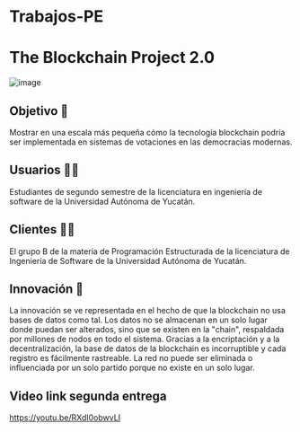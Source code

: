# Trabajos-PE
# The Blockchain Project 2.0

![image](https://user-images.githubusercontent.com/91033892/158305255-1f5c602c-6163-4e95-873c-bcfe35b6c151.png)

## Objetivo 🎯
Mostrar en una escala más pequeña cómo la tecnología blockchain podría ser implementada en sistemas de votaciones en las democracias modernas.

## Usuarios 👨‍💻
Estudiantes de segundo semestre de la licenciatura en ingeniería de software de la Universidad Autónoma de Yucatán.

## Clientes 👨‍💼
El grupo B de la materia de Programación Estructurada de la licenciatura de Ingeniería de Software de la Universidad Autónoma de Yucatán.

## Innovación 📝
La innovación se ve representada en el hecho de que la blockchain no usa bases de datos como tal. Los datos no se almacenan en un solo lugar donde puedan ser alterados,
sino que se existen en la "chain", respaldada por millones de nodos en todo el sistema. Gracias a la encriptación y a la decentralización, la base de datos de la blockchain es incorruptible y cada registro es fácilmente rastreable. La red no puede ser eliminada o influenciada por un solo partido porque no existe en un solo lugar.

## Video link segunda entrega
https://youtu.be/RXdI0obwvLI
